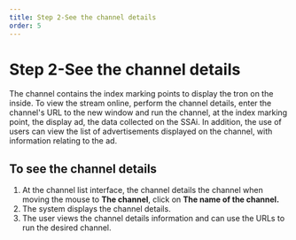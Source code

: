 ```yaml
---
title: Step 2-See the channel details
order: 5
---
```


# Step 2-See the channel details
The channel contains the index marking points to display the tron on the inside. To view the stream online, perform the channel details, enter the channel's URL to the new window and run the channel, at the index marking point, the display ad, the data collected on the SSAi. In addition, the use of users can view the list of advertisements displayed on the channel, with information relating to the ad.

## To see the channel details

1. At the channel list interface, the channel details the channel when moving the mouse to **The channel**, click on **The name of the channel.**
2. The system displays the channel details.
3. The user views the channel details information and can use the URLs to run the desired channel.
